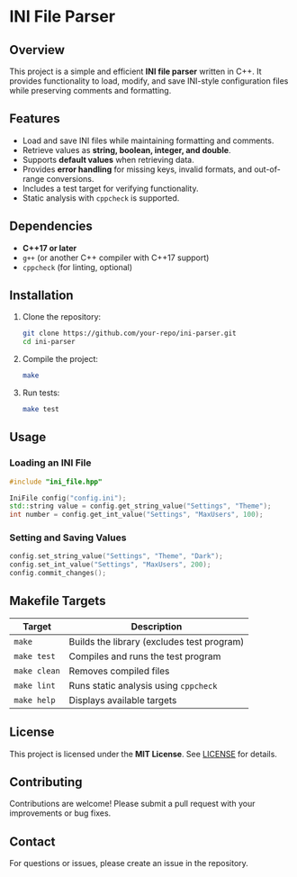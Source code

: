 # INI File Parser

## Overview

This project is a simple and efficient **INI file parser** written in C++. It provides functionality to load, modify, and save INI-style configuration files while preserving comments and formatting.

## Features

- Load and save INI files while maintaining formatting and comments.
- Retrieve values as **string, boolean, integer, and double**.
- Supports **default values** when retrieving data.
- Provides **error handling** for missing keys, invalid formats, and out-of-range conversions.
- Includes a test target for verifying functionality.
- Static analysis with `cppcheck` is supported.

## Dependencies

- **C++17 or later**
- `g++` (or another C++ compiler with C++17 support)
- `cppcheck` (for linting, optional)

## Installation

1. Clone the repository:

   ```sh
   git clone https://github.com/your-repo/ini-parser.git
   cd ini-parser
   ```

2. Compile the project:

   ```sh
   make
   ```

3. Run tests:

   ```sh
   make test
   ```

## Usage

### Loading an INI File

```cpp
#include "ini_file.hpp"

IniFile config("config.ini");
std::string value = config.get_string_value("Settings", "Theme");
int number = config.get_int_value("Settings", "MaxUsers", 100);
```

### Setting and Saving Values

```cpp
config.set_string_value("Settings", "Theme", "Dark");
config.set_int_value("Settings", "MaxUsers", 200);
config.commit_changes();
```

## Makefile Targets

| Target      | Description |
|------------|-------------|
| `make`     | Builds the library (excludes test program) |
| `make test`| Compiles and runs the test program |
| `make clean` | Removes compiled files |
| `make lint` | Runs static analysis using `cppcheck` |
| `make help` | Displays available targets |

## License

This project is licensed under the **MIT License**. See [LICENSE](LICENSE.md) for details.

## Contributing

Contributions are welcome! Please submit a pull request with your improvements or bug fixes.

## Contact

For questions or issues, please create an issue in the repository.
